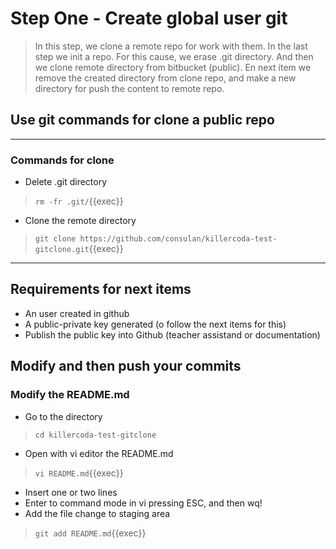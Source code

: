 # Step One - Create global user git

>In this step, we clone a remote repo for work with them.
>In the last step we init a repo. For this cause, we erase .git directory.
>And then we clone remote directory from bitbucket (public).
>En next item we remove the created directory from clone repo, and make a new directory for push the content to remote repo.

## Use git commands for clone a public repo

---

### Commands for clone

* Delete .git directory

> ` rm -fr .git/ `{{exec}}

* Clone the remote directory

> ` git clone https://github.com/consulan/killercoda-test-gitclone.git `{{exec}}

---

## Requirements for next items

* An user created in github
* A public-private key generated (o follow the next items for this)
* Publish the public key into Github (teacher assistand or documentation)

## Modify and then push your commits

### Modify the README.md

* Go to the directory

> ` cd killercoda-test-gitclone `

* Open with vi editor the README.md

> ` vi README.md `{{exec}}

* Insert one or two lines
* Enter to command mode in vi pressing ESC, and then wq!
* Add the file change to staging area

> ` git add README.md `{{exec}}
